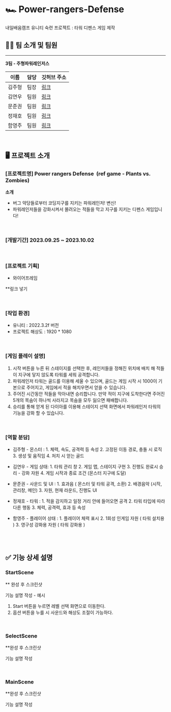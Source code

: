 # 🏎 Power-rangers-Defense
 내일배움캠프 유니티 숙련 프로젝트 : 타워 디펜스 게임 제작 
<br/>

## 🧑‍💻 팀 소개 및 팀원
---
**3팀 - 주형파워레인저스**

|이름|담당|깃허브 주소|
|------|---|------|
|김주형|팀장|[링크](https://github.com/kjuhyung)|
|김연우|팀원|[링크](https://github.com/kimyeonwoo1234)|
|문준권|팀원|[링크](https://github.com/MoonJunkwon?tab=repositories)|
|정재호|팀원|[링크](https://github.com/Jaero0)|
|함영주|팀원|[링크](https://github.com/HamYoungjoo)|

<br/>

## 🖥 프로젝트 소개 
### [프로젝트명]  Power rangers Defense  (ref game - Plants vs. Zombies) 
**소개**
- 버그 악당들로부터 코딩지구를 지키는 파워레인저! 변신!   
- 파워레인저들을 강화시켜서 몰려오는 적들을 막고 지구를 지키는 디펜스 게임입니다!
<br/>

### [개발기간] 2023.09.25 ~ 2023.10.02
<br/>

### [프로젝트 기획]
- 와이어프레임


**링크 넣기 



<br/>


### [작업 환경]
- 유니티 : 2022.3.2f 버전
- 프로젝트 해상도 : 1920 * 1080
<br/>

### [게임 플레이 설명]
1. 시작 버튼을 누른 뒤 스테이지를 선택한 후, 레인저들을 정해진 위치에 배치 해 적들이 지구에 닿지 않도록 타워를 세워 공격합니다.
2. 파워레인저 타워는 골드를 이용해 세울 수 있으며, 골드는 게임 시작 시 1000이 기본으로 주어지고, 게임에서 적을 해치우면서 얻을 수 있습니다.
3. 주어진 시간동안 적들을 막아내면 승리합니다. 만약 적이 지구에 도착한다면 주어진 5개의 목숨이 하나씩 사라지고 목숨을 모두 잃으면 패배합니다.
4. 승리를 통해 얻게 된 다이아를 이용해 스테이지 선택 화면에서 파워레인저 타워의 기능을 강화 할 수 있습니다. 
<br/>

### [역할 분담]

- 김주형 - 몬스터 :
        1. 체력, 속도, 공격력 등 속성
        2. 고정된 이동 경로, 충돌 시 로직
        3. 생성 및 움직임
        4.  처치 시 얻는 골드
  
- 김연우 - 게임 상태:
        1. 타워 관리 창
        2. 게임 맵, 스테이지 구현
        3. 진행도 완료시 승리 - 강화 자원 
        4. 게임 시작과 종료 조건 (몬스터 지구에 도달)

- 문준권 - 사운드 및 UI : 
        1. 효과음 ( 몬스터 및 타워 공격, 소환)
        2. 배경음악 (시작, 관리창, 메인)
        3. 자원, 현재 라운드, 진행도 UI
  
- 정재호 - 타워 :
        1. 적을 감지하고 일정 거리 안에 들어오면 공격
        2. 타워 타입에 따라 다른 행동
        3.  체력, 공격력, 효과 등 속성
  
- 함영주 - 플레이어 상태 :
        1. 플레이어 체력 표시
        2. 1회성 인게임 자원 ( 타워 설치용 )
        3. 영구성 강화용 자원 ( 타워 강화용 )
  

  

 <br/>
 

<br/>

## ✅ 기능 상세 설명 

### StartScene
** 완성 후 스크린샷 

기능 설명 작성 - 예시 
1. Start 버튼을 누르면 레벨 선택 화면으로 이동한다.
2. 옵션 버튼을 누를 시 사운드와 해상도 조절이 가능하다. 
<br/>

### SelectScene
**완성 후 스크린샷

기능 설명 작성

<br/>

### MainScene
**완성 후 스크린샷

기능 설명 작성 


<br/>












